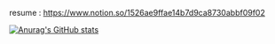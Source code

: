 <!---
paran3/paran3 is a ✨ special ✨ repository because its `README.md` (this file) appears on your GitHub profile.
You can click the Preview link to take a look at your changes.
--->

resume : https://www.notion.so/1526ae9ffae14b7d9ca8730abbf09f02

[![Anurag's GitHub stats](https://github-readme-stats.vercel.app/api?username=paran3&theme=dracula)](https://github.com/anuraghazra/github-readme-stats)
